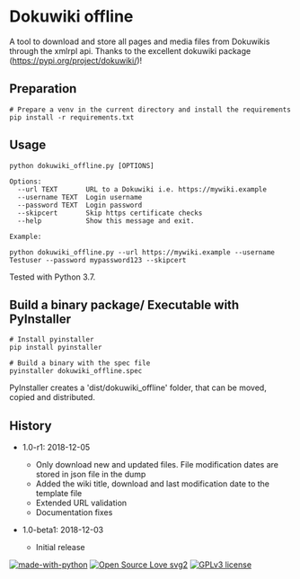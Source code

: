 # Dokuwiki offline

A tool to download and store all pages and media files from Dokuwikis through the xmlrpl api.
Thanks to the excellent dokuwiki package (https://pypi.org/project/dokuwiki/)!

## Preparation
    
    # Prepare a venv in the current directory and install the requirements
    pip install -r requirements.txt

## Usage

    python dokuwiki_offline.py [OPTIONS]
    
    Options:
      --url TEXT       URL to a Dokuwiki i.e. https://mywiki.example
      --username TEXT  Login username
      --password TEXT  Login password
      --skipcert       Skip https certificate checks
      --help           Show this message and exit.

    Example:
    
    python dokuwiki_offline.py --url https://mywiki.example --username Testuser --password mypassword123 --skipcert
Tested with Python 3.7.

## Build a binary package/ Executable with PyInstaller

    # Install pyinstaller
    pip install pyinstaller
    
    # Build a binary with the spec file
    pyinstaller dokuwiki_offline.spec
    
PyInstaller creates a 'dist/dokuwiki_offline' folder, that can be moved, 
copied and distributed.

## History

* 1.0-r1: 2018-12-05
    * Only download new and updated files. File modification dates are stored in json file in the dump 
    * Added the wiki title, download and last modification date to the template file
    * Extended URL validation
    * Documentation fixes
    
* 1.0-beta1: 2018-12-03
    * Initial release

[![made-with-python](https://img.shields.io/badge/Made%20with-Python-1f425f.svg)](https://www.python.org/) [![Open Source Love svg2](https://badges.frapsoft.com/os/v2/open-source.svg?v=103)](https://github.com/ellerbrock/open-source-badges/) [![GPLv3 license](https://img.shields.io/badge/License-GPLv3-blue.svg)](https://www.gnu.org/licenses/gpl-3.0.html)